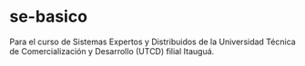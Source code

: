 # se-basico
Para el curso de Sistemas Expertos y Distribuidos de la Universidad Técnica de Comercialización y Desarrollo (UTCD) filial Itauguá.
